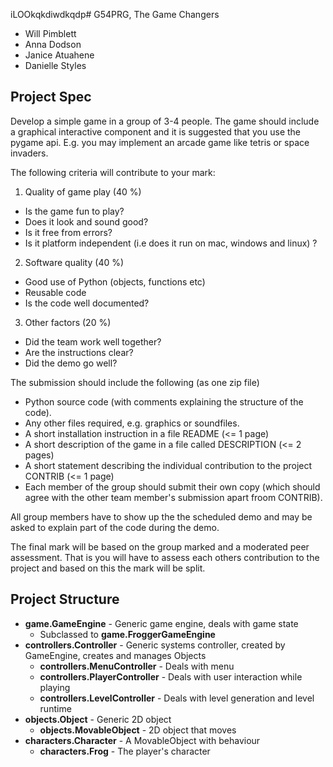 iLOOkqkdiwdkqdp# G54PRG, The Game Changers

- Will Pimblett
- Anna Dodson
- Janice Atuahene
- Danielle Styles

## Project Spec

Develop a simple game in a group of 3-4 people. The game should include a graphical interactive component and it is suggested that you use the pygame api. E.g. you may implement an arcade game like tetris or space invaders.

The following criteria will contribute to your mark:

1. Quality of game play (40 %)
  - Is the game fun to play?
  - Does it look and sound good?
  - Is it free from errors?
  - Is it platform independent (i.e does it run on mac, windows and linux) ?

2. Software quality (40 %)
  - Good use of Python (objects, functions etc)
  - Reusable code
  - Is the code well documented?

3. Other factors (20 %)
  - Did the team work well together?
  - Are the instructions clear?
  - Did the demo go well?

The submission should include the following (as one zip file)

- Python source code (with comments explaining the structure of the code).
- Any other files required, e.g. graphics or soundfiles.
- A short installation instruction in a file README (<= 1 page)
- A short description of the game in a file called DESCRIPTION (<= 2 pages)
- A short statement describing the individual contribution to the project CONTRIB (<= 1 page)
- Each member of the group should submit their own copy (which should agree with the other team member's submission apart froom CONTRIB).

All group members have to show up the the scheduled demo and may be asked to explain part of the code during the demo.

The final mark will be based on the group marked and a moderated peer assessment. That is you will have to assess each others contribution to the project and based on this the mark will be split.

## Project Structure

- **game.GameEngine** - Generic game engine, deals with game state
  - Subclassed to **game.FroggerGameEngine**
- **controllers.Controller** - Generic systems controller, created by GameEngine, creates and manages Objects
  - **controllers.MenuController** - Deals with menu
  - **controllers.PlayerController** - Deals with user interaction while playing
  - **controllers.LevelController** - Deals with level generation and level runtime
- **objects.Object** - Generic 2D object
  - **objects.MovableObject** - 2D object that moves
- **characters.Character** - A MovableObject with behaviour
  - **characters.Frog** - The player's character
